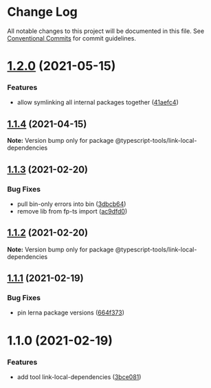 # Change Log

All notable changes to this project will be documented in this file.
See [Conventional Commits](https://conventionalcommits.org) for commit guidelines.

# [1.2.0](https://github.com/typescript-tools/typescript-tools/compare/@typescript-tools/link-local-dependencies@1.1.4...@typescript-tools/link-local-dependencies@1.2.0) (2021-05-15)


### Features

* allow symlinking all internal packages together ([41aefc4](https://github.com/typescript-tools/typescript-tools/commit/41aefc4b9b09b408b7c0268afb80e446b9749e98))





## [1.1.4](https://github.com/typescript-tools/typescript-tools/compare/@typescript-tools/link-local-dependencies@1.1.3...@typescript-tools/link-local-dependencies@1.1.4) (2021-04-15)

**Note:** Version bump only for package @typescript-tools/link-local-dependencies





## [1.1.3](https://github.com/typescript-tools/typescript-tools/compare/@typescript-tools/link-local-dependencies@1.1.2...@typescript-tools/link-local-dependencies@1.1.3) (2021-02-20)


### Bug Fixes

* pull bin-only errors into bin ([3dbcb64](https://github.com/typescript-tools/typescript-tools/commit/3dbcb64ba2c4d0e806fdaeef66fe6321fe1fc04c))
* remove lib from fp-ts import ([ac9dfd0](https://github.com/typescript-tools/typescript-tools/commit/ac9dfd09999ca932f11f47ec2e9901b145a2f807))





## [1.1.2](https://github.com/typescript-tools/typescript-tools/compare/@typescript-tools/link-local-dependencies@1.1.1...@typescript-tools/link-local-dependencies@1.1.2) (2021-02-20)

**Note:** Version bump only for package @typescript-tools/link-local-dependencies





## [1.1.1](https://github.com/typescript-tools/typescript-tools/compare/@typescript-tools/link-local-dependencies@1.1.0...@typescript-tools/link-local-dependencies@1.1.1) (2021-02-19)


### Bug Fixes

* pin lerna package versions ([664f373](https://github.com/typescript-tools/typescript-tools/commit/664f373e06a1d1d9735f65b5b028e413657437d9))





# 1.1.0 (2021-02-19)


### Features

* add tool link-local-dependencies ([3bce081](https://github.com/typescript-tools/typescript-tools/commit/3bce081bf09141cb8fd6867eb59d4b9dc45276c0))
